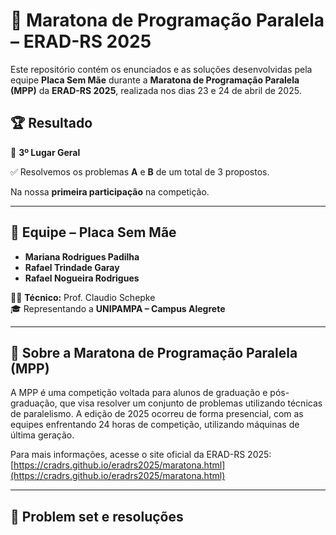 # 🧠 Maratona de Programação Paralela – ERAD-RS 2025

Este repositório contém os enunciados e as soluções desenvolvidas pela equipe **Placa Sem Mãe** durante a **Maratona de Programação Paralela (MPP)** da **ERAD-RS 2025**, realizada nos dias 23 e 24 de abril de 2025.

## 🏆 Resultado

🥉 **3º Lugar Geral**

✅ Resolvemos os problemas **A** e **B** de um total de 3 propostos.

Na nossa **primeira participação** na competição.

---

## 👥 Equipe – Placa Sem Mãe

- **Mariana Rodrigues Padilha**
- **Rafael Trindade Garay**
- **Rafael Nogueira Rodrigues**

👨‍🏫 **Técnico:** Prof. Claudio Schepke  
🎓 Representando a **UNIPAMPA – Campus Alegrete**

---

## 🧩 Sobre a Maratona de Programação Paralela (MPP)

A MPP é uma competição voltada para alunos de graduação e pós-graduação, que visa resolver um conjunto de problemas utilizando técnicas de paralelismo. A edição de 2025 ocorreu de forma presencial, com as equipes enfrentando 24 horas de competição, utilizando máquinas de última geração.

Para mais informações, acesse o site oficial da ERAD-RS 2025: [https://cradrs.github.io/eradrs2025/maratona.html](https://cradrs.github.io/eradrs2025/maratona.html)

---

## 📁 Problem set e resoluções
